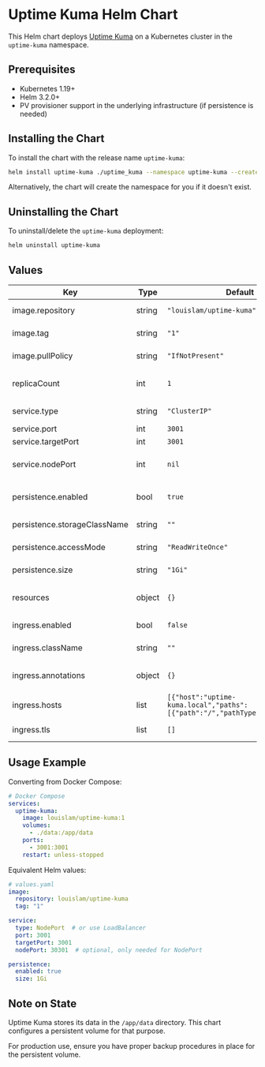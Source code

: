 # Uptime Kuma Helm Chart

This Helm chart deploys [Uptime Kuma](https://github.com/louislam/uptime-kuma) on a Kubernetes cluster in the `uptime-kuma` namespace.

## Prerequisites

- Kubernetes 1.19+
- Helm 3.2.0+
- PV provisioner support in the underlying infrastructure (if persistence is needed)

## Installing the Chart

To install the chart with the release name `uptime-kuma`:

```bash
helm install uptime-kuma ./uptime_kuma --namespace uptime-kuma --create-namespace
```

Alternatively, the chart will create the namespace for you if it doesn't exist.

## Uninstalling the Chart

To uninstall/delete the `uptime-kuma` deployment:

```bash
helm uninstall uptime-kuma
```

## Values

| Key | Type | Default | Description |
|-----|------|---------|-------------|
| image.repository | string | `"louislam/uptime-kuma"` | Docker image repository |
| image.tag | string | `"1"` | Docker image tag |
| image.pullPolicy | string | `"IfNotPresent"` | Image pull policy |
| replicaCount | int | `1` | Number of replicas to deploy |
| service.type | string | `"ClusterIP"` | Kubernetes Service type |
| service.port | int | `3001` | Service port |
| service.targetPort | int | `3001` | Container port |
| service.nodePort | int | `nil` | NodePort (if service.type is NodePort) |
| persistence.enabled | bool | `true` | Enable persistence for data |
| persistence.storageClassName | string | `""` | Storage Class Name for PVC |
| persistence.accessMode | string | `"ReadWriteOnce"` | PVC Access Mode |
| persistence.size | string | `"1Gi"` | PVC Storage Request |
| resources | object | `{}` | CPU/Memory resource requests/limits |
| ingress.enabled | bool | `false` | Enable ingress resource |
| ingress.className | string | `""` | Ingress class name |
| ingress.annotations | object | `{}` | Additional ingress annotations |
| ingress.hosts | list | `[{"host":"uptime-kuma.local","paths":[{"path":"/","pathType":"Prefix"}]}]` | List of ingress hosts |
| ingress.tls | list | `[]` | Ingress TLS configuration |

## Usage Example

Converting from Docker Compose:

```yaml
# Docker Compose
services:
  uptime-kuma:
    image: louislam/uptime-kuma:1
    volumes:
      - ./data:/app/data
    ports:
      - 3001:3001
    restart: unless-stopped
```

Equivalent Helm values:

```yaml
# values.yaml
image:
  repository: louislam/uptime-kuma
  tag: "1"

service:
  type: NodePort  # or use LoadBalancer
  port: 3001
  targetPort: 3001
  nodePort: 30301  # optional, only needed for NodePort

persistence:
  enabled: true
  size: 1Gi
```

## Note on State

Uptime Kuma stores its data in the `/app/data` directory. This chart configures a persistent volume for that purpose.

For production use, ensure you have proper backup procedures in place for the persistent volume.
